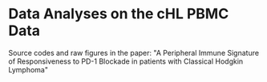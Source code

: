 # Data Analyses on the cHL PBMC Data

Source codes and raw figures in the paper: "A Peripheral Immune Signature of Responsiveness to PD-1 Blockade in patients with Classical Hodgkin Lymphoma"

